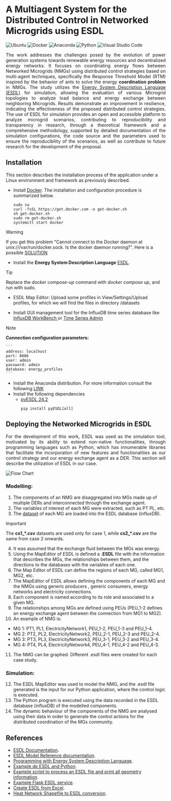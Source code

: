 # A Multiagent System for the Distributed Control in Networked Microgrids using ESDL

![Ubuntu](https://img.shields.io/badge/Ubuntu-22.04.4.LTS-E95420.svg)
![Docker](https://img.shields.io/badge/Docker-26.1.0-1D63ED.svg)
![Anaconda](https://img.shields.io/badge/Anaconda3-2024.02.1-43B049.svg)
![Python](https://img.shields.io/badge/Python-3.11.7-FFE469.svg)
![Visual Studio Code](https://img.shields.io/badge/Visual_Studio_Code-1.88.1-22A4F1.svg)

<p align="justify"> The work addresses the challenges posed by the evolution of power generation systems towards renewable energy resources and decentralized energy networks. It focuses on coordinating energy flows between Networked Microgrids (NMGs) using distributed control strategies based on multi-agent techniques, specifically the Response Threshold Model (RTM) inspired by the behavior of ants to solve the energy <b>coordination problem</b> in NMGs. The study utilizes the <a href="https://energytransition.gitbook.io/esdl" target="_blank">Energy System Description Language (ESDL)</a> for simulation, allowing the evaluation of various Microgrid topologies to analyze load balance and energy exchange between neighboring Microgrids. Results demonstrate an improvement in resilience, indicating the effectiveness of the proposed distributed control strategies. The use of ESDL for simulation provides an open and accessible platform to analyze microgrid scenarios, contributing to reproducibility and transparency in research, through a theoretical framework and a comprehensive methodology, supported by detailed documentation of the simulation configurations, the code source and the parameters used to ensure the reproducibility of the scenarios, as well as contribute to future research for the development of the proposal. </p>

## Installation

This section describes the installation process of the application under a Linux environment and framework as previously described.

* Install [Docker](https://docs.docker.com/engine/install/ubuntu/). The installation and configuration procedure is summarized below.

    ```
    sudo su
    curl -fsSL https://get.docker.com -o get-docker.sh
    sh get-docker.sh
    sudo rm get-docker.sh
    systemctl start docker
    ```

> [!WARNING]
> If you get this problem "Cannot connect to the Docker daemon at unix:///var/run/docker.sock. Is the docker daemon running?". Here is a possible [SOLUTION](https://stackoverflow.com/questions/44678725/cannot-connect-to-the-docker-daemon-at-unix-var-run-docker-sock-is-the-docker)

* Install the **Energy System Description Language** [ESDL](https://github.com/ESDLMapEditorESSIM/docker-toolsuite).

> [!TIP]
> Replace the *docker compose-up* command with *docker compose up*, and run with sudo.

* ESDL Map Editor: Upload some profiles in View/Settings/Upload profiles, for which we will find the files in directory /datasets

* Install GUI management tool for the InfluxDB time series database like [InfluxDB WorkBench
](https://github.com/JorgeMaker/InfluxDBWorkBench) or [Time Series Admin](https://timeseriesadmin.github.io/)

> [!NOTE]
> **Connection configuration parameters:**

    ```
    address: localhost
    port: 8086
    user: admin
    password: admin
    database: energy_profiles
    ```

* Install the Anaconda distribution. For more information consult the following [LINK](https://www.liberiangeek.net/2024/01/install-anaconda-ubuntu-tutorial-for-beginners/)
* Install the following dependencies
  - [pyESDL 24.2](https://pypi.org/project/pyESDL/)
    ```
    pip install pyESDL[all]
    ```

## Deploying the Networked Microgrids in ESDL

<p align="justify"> For the development of this work, ESDL was used as the simulation tool, motivated by its ability to extend non-native functionalities, through programming languages such as Python, which has innumerable libraries that facilitate the incorporation of new features and functionalities as our control strategy and our energy exchange agent as a DER. This section will describe the utilization of ESDL in our case. </p>

![Flow Chart](https://github.com/garciamsu/emergent_control_nmg/assets/38272114/13e2e368-f6d9-4f40-b56c-644687fdf5a6)

### Modelling:

1. The components of an NMG are disaggregated into MGs made up of multiple DERs and interconnected through the exchange agent.
2. The variables of interest of each MG were extracted, such as PT PL, etc.
3. The [dataset](https://github.com/garciamsu/emergent_control_nmg/tree/main/datasets) of each MG are loaded into the ESDL database (influxDB).

> [!IMPORTANT]
> The **cs1_*.csv** datasets are used only for case 1, while **cs2_*.csv** are the same from case 2 onwards.

4. It was assumed that the exchange fluid between the MGs was energy.
5. Using the MapEditor of ESDL is defined a **.ESDL** file with the information that describes the MGs, the relationships between them, and the directions to the databases with the variables of each one.
6. The Map Editor of ESDL can define the regions of each MG, called MG1, MG2, etc.
7. The MapEditor of ESDL allows defining the components of each MG and the NMGs using generic producers , generic consumers, energy networks and electricity connections.
8. Each component is named according to its role and associated to a given MG. 
9. The relationships among MGs are defined using PEUs (PEU_1-2 defines an energy exchange agent between the connection from MG1 to MG2). 
10. An example of NMG is:
  - MG 1: PT1, PL1, ElectricityNetwork1, PEU_1-2, PEU_1-3 and PEU_1-4.
  - MG 2: PT2, PL2, ElectricityNetwork2, PEU_2-1, PEU_2-3 and PEU_2-4.
  - MG 3: PT3, PL3, ElectricityNetwork3, PEU_3-1, PEU_3-2 and PEU_3-4.
  - MG 4: PT4, PL4, ElectricityNetwork4, PEU_4-1, PEU_4-2 and PEU_4-3.
11. The NMG can be graphed. Different .esdl files were created for each case study.

### Simulation:

12. The ESDL MapEditor was used to model the NMG, and the .esdl file generated is the input for our Python application, where the control logic is executed.
13. The Python program is executed using the data recorded in the ESDL database (influxDB) of the modelled components.
14. The dynamic behaviour of the components of the NMG are analysed using their data in order to generate the control actions for the distributed coordination of the MGs community.

## References

* [ESDL Documentation](https://energytransition.gitbook.io/esdl).
* [ESDL Model Reference documentation](https://energytransition.github.io/).
* [Programming with Energy System Description Language](https://github.com/EnergyTransition/ESDL-PyEcore-Tutorial/blob/master/ESDLTutorials.ipynb).
* [Example de ESDL and Python](https://github.com/redekok/startanalyse-esdl/tree/master).
* [Example script to process an ESDL file and print all geometry information](https://github.com/EnergyTransition/ESDL-Geometry-Information).
* [Example Flask ESDL service](https://github.com/EnergyTransition/Flask-ESDL-service).
* [Create ESDL from Excel](https://github.com/EnergyTransition/excel-2-esdl).
* [Heat Network Shapefile to ESDL conversion](https://github.com/EnergyTransition/shapefile-2-esdl).